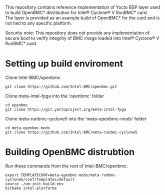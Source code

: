 This repository contains reference implementation of Yocto BSP layer used to build OpenBMC\* distribution for Intel® Cyclone® V RunBMC\* card.<br />
The layer is provided as an example build of OpenBMC* for the card and is not tied to any specific platform. 

Security note: This repository does not provide any implementation of secure boot to verify integrity of BMC image loaded into Intel® Cyclone® V RunBMC* card. 

# Setting up build enviroment 

Clone Intel-BMC/openbmc
```
git clone https://github.com/Intel-BMC/openbmc.git
```

Clone meta-intel-fpga into the 'openbmc' folder
```
cd openbmc
git clone https://git.yoctoproject.org/meta-intel-fpga
```

Clone meta-runbmc-cyclone5 into the 'meta-openbmc-mods' folder
```
cd meta-openbmc-mods
git clone https://github.com/Intel-BMC/meta-runbmc-cyclone5
```

# Building OpenBMC distrubtion
Run these commands from the root of Intel-BMC/openbmc:
```
export TEMPLATECONF=meta-openbmc-mods/meta-runbmc-cyclone5/conf/templates/default
source ./oe-init-build-env
bitbake intel-platforms
```
